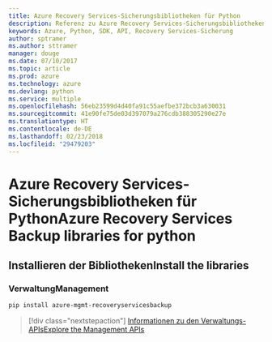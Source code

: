 ```yaml
---
title: Azure Recovery Services-Sicherungsbibliotheken für Python
description: Referenz zu Azure Recovery Services-Sicherungsbibliotheken für Python
keywords: Azure, Python, SDK, API, Recovery Services-Sicherung
author: sptramer
ms.author: sttramer
manager: douge
ms.date: 07/10/2017
ms.topic: article
ms.prod: azure
ms.technology: azure
ms.devlang: python
ms.service: multiple
ms.openlocfilehash: 56eb23599d4d40fa91c55aefbe372bcb3a630031
ms.sourcegitcommit: 41e90fe75de03d397079a276cdb388305290e27e
ms.translationtype: HT
ms.contentlocale: de-DE
ms.lasthandoff: 02/23/2018
ms.locfileid: "29479203"
---
```

# <a name="azure-recovery-services-backup-libraries-for-python"></a><span data-ttu-id="c865f-104">Azure Recovery Services-Sicherungsbibliotheken für Python</span><span class="sxs-lookup"><span data-stu-id="c865f-104">Azure Recovery Services Backup libraries for python</span></span>

## <a name="install-the-libraries"></a><span data-ttu-id="c865f-105">Installieren der Bibliotheken</span><span class="sxs-lookup"><span data-stu-id="c865f-105">Install the libraries</span></span>


### <a name="management"></a><span data-ttu-id="c865f-106">Verwaltung</span><span class="sxs-lookup"><span data-stu-id="c865f-106">Management</span></span>

```bash
pip install azure-mgmt-recoveryservicesbackup
```
> [!div class="nextstepaction"]
> [<span data-ttu-id="c865f-107">Informationen zu den Verwaltungs-APIs</span><span class="sxs-lookup"><span data-stu-id="c865f-107">Explore the Management APIs</span></span>](/python/api/overview/azure/recoveryservicesbackup/management)